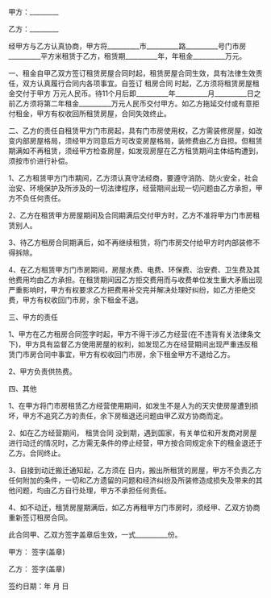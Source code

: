 
 


甲方：_________


乙方：_________


经甲方与乙方认真协商，甲方将__________市__________路__________号门市房__________平方米租赁于乙方，租赁期__________年，年租金__________万元。


一、租金自甲乙双方签订租赁房屋合同时起，租赁房屋合同生效，具有法律生效责任，双方认真履行合同内各项事宜。自签订
租房合同
时起，乙方须将租赁房屋租金交付于甲方 万元人民币。待11个月后即__________年__________月__________日之前乙方须将第二年租金__________万元人民币交付甲方。如乙方拖延交付或有意拒付租金，甲方有权收回所租赁房屋，合同失效终止。


二、乙方的责任自租赁甲方门市房起，具有门市房使用权，乙方需装修房屋，如改变内部房屋格局，须经甲方同意后方可改变房屋格局，装修费由乙方自担。但租赁期满如不再租赁，须经甲方检查房屋，如发现房屋在乙方租赁期间主体结构遭到，须按市价进行补偿。


1、乙方租赁甲方门市期间，乙方须认真守法经商，要遵守消防、防火安全，社会治安、环境保护及所涉及的一切法律程序，经营期间出现一切问题由乙方承担，甲方不负任何责任。


2、乙方在租赁甲方房屋期间及合同期满后交付甲方时，乙方不准将甲方门市房租赁别人。


3、待乙方租房合同期满后，如不再继续租赁，将门市房交付给甲方时内部装修不得拆除。


4、在乙方租赁甲方门市房期间，房屋水费、电费、环保费、治安费、卫生费及其他费用均由乙方承担。在租赁期间因乙方拒交费用而与收费单位发生重大矛盾出现严重影响时，甲方有权要求乙方把费用补交完并解决处理好纠纷，如乙方拒绝交费，甲方有权收回门市房，余下租金不退。


三、甲方的责任


1、甲方在乙方租房合同签字时起，甲方不得干涉乙方经营(在不违背有关法律条文下)，甲方具有监督乙方使用房屋的权利，如发现乙方在经营期间出现严重违反租赁门市房合同中事宜，甲方有权收回门市房，余下租金甲方不退给乙方。


2、甲方负责供热费。


四、其他


1、在甲方将门市房租赁乙方经营使用期间，如发生不是人为的天灾使房屋遭到损坏，甲方不追究乙方的责任，余下房租退还问题由甲乙双方协商而定。


2、如在乙方经营期间，
租赁合同
没到期，遇到国家，有关单位和开发商对房屋进行动迁的情况时，乙方需无条件的停止经营，甲方按合同规定余下的租金退还于乙方。合同终止。


3、自接到动迁搬迁通知起，乙方须在 日内，搬出所租赁的房屋，甲方不负责乙方任何附加的条件，一切和乙方遗留的问题和经济纠纷及所装修造成损失及带来的其他问题，均由乙方自行处理，甲方不承担任何责任。


4、如不动迁，租赁房屋期满后，如乙方再租甲方门市房时，须经甲、乙双方协商重新签订租房合同。


此合同甲、乙双方签字盖章后生效，一式__________份。


甲方： 签字(盖章)


乙方： 签字(盖章)


签约日期：年 月 日
 


 

 
 
 
 
 
  


  
 

  


  


  
 
 
 
 

